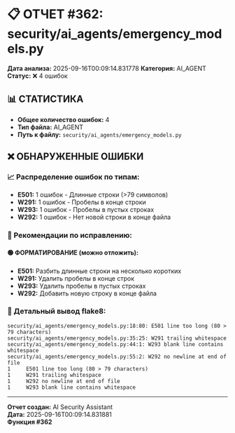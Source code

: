 # 📋 ОТЧЕТ #362: security/ai_agents/emergency_models.py

**Дата анализа:** 2025-09-16T00:09:14.831778
**Категория:** AI_AGENT
**Статус:** ❌ 4 ошибок

## 📊 СТАТИСТИКА

- **Общее количество ошибок:** 4
- **Тип файла:** AI_AGENT
- **Путь к файлу:** `security/ai_agents/emergency_models.py`

## ❌ ОБНАРУЖЕННЫЕ ОШИБКИ

### 📈 Распределение ошибок по типам:

- **E501:** 1 ошибок - Длинные строки (>79 символов)
- **W291:** 1 ошибок - Пробелы в конце строки
- **W293:** 1 ошибок - Пробелы в пустых строках
- **W292:** 1 ошибок - Нет новой строки в конце файла

### 🎯 Рекомендации по исправлению:

#### 🟢 ФОРМАТИРОВАНИЕ (можно отложить):
- **E501:** Разбить длинные строки на несколько коротких
- **W291:** Удалить пробелы в конце строк
- **W293:** Удалить пробелы в пустых строках
- **W292:** Добавить новую строку в конце файла

### 📝 Детальный вывод flake8:

```
security/ai_agents/emergency_models.py:18:80: E501 line too long (80 > 79 characters)
security/ai_agents/emergency_models.py:35:25: W291 trailing whitespace
security/ai_agents/emergency_models.py:44:1: W293 blank line contains whitespace
security/ai_agents/emergency_models.py:55:2: W292 no newline at end of file
1     E501 line too long (80 > 79 characters)
1     W291 trailing whitespace
1     W292 no newline at end of file
1     W293 blank line contains whitespace

```

---
**Отчет создан:** AI Security Assistant  
**Дата:** 2025-09-16T00:09:14.831881  
**Функция #362**
